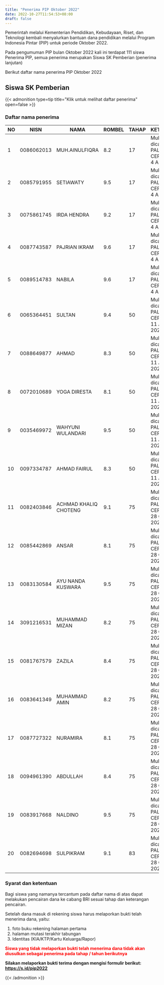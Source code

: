 ```yaml
---
title: "Penerima PIP Oktober 2022"
date: 2022-10-27T11:54:53+08:00
draft: false
---
```


Pemerintah melalui Kementerian Pendidikan, Kebudayaan, Riset, dan Teknologi kembali menyalurkan bantuan dana pendidikan melalui Program Indonesia Pintar (PIP) untuk periode Oktober 2022.

Pada pengumuman PIP bulan Oktober 2022 kali ini terdapat 111 siswa Penerima PIP, semua penerima merupakan Siswa SK Pemberian (penerima lanjutan)

Berikut daftar nama penerima PIP Oktober 2022

## Siswa SK Pemberian

{{< admonition type=tip title="Klik untuk melihat daftar penerima" open=false >}}

  ### Daftar nama penerima

| NO | NISN       | NAMA                  | ROMBEL | TAHAP | KETERANGAN                                                |
| -- | ---------- | --------------------- | ------ | ----- | --------------------------------------------------------- |
| 1  | 0086062013 | MUH.AINULFIQRA        | 8.2    | 17    | Mulai bisa dicairkan PALING CEPAT tanggal 4 April 2022    |
| 2  | 0085791955 | SETIAWATY             | 9.5    | 17    | Mulai bisa dicairkan PALING CEPAT tanggal 4 April 2022    |
| 3  | 0075861745 | IRDA HENDRA           | 9.2    | 17    | Mulai bisa dicairkan PALING CEPAT tanggal 4 April 2022    |
| 4  | 0087743587 | PAJRIAN IKRAM         | 9.6    | 17    | Mulai bisa dicairkan PALING CEPAT tanggal 4 April 2022    |
| 5  | 0089514783 | NABILA                | 9.6    | 17    | Mulai bisa dicairkan PALING CEPAT tanggal 4 April 2022    |
| 6  | 0065364451 | SULTAN                | 9.4    | 50    | Mulai bisa dicairkan PALING CEPAT tanggal 11 Agustus 2022 |
| 7  | 0088649877 | AHMAD                 | 8.3    | 50    | Mulai bisa dicairkan PALING CEPAT tanggal 11 Agustus 2022 |
| 8  | 0072010689 | YOGA DIRESTA          | 8.1    | 50    | Mulai bisa dicairkan PALING CEPAT tanggal 11 Agustus 2022 |
| 9  | 0035469972 | WAHYUNI WULANDARI     | 9.5    | 50    | Mulai bisa dicairkan PALING CEPAT tanggal 11 Agustus 2022 |
| 10 | 0097334787 | AHMAD FAIRUL          | 8.3    | 50    | Mulai bisa dicairkan PALING CEPAT tanggal 11 Agustus 2022 |
| 11 | 0082403846 | ACHMAD KHALIQ CHOTENG | 9.1    | 75    | Mulai bisa dicairkan PALING CEPAT tanggal 28 Oktober 2022 |
| 12 | 0085442869 | ANSAR                 | 8.1    | 75    | Mulai bisa dicairkan PALING CEPAT tanggal 28 Oktober 2022 |
| 13 | 0083130584 | AYU NANDA KUSWARA     | 9.5    | 75    | Mulai bisa dicairkan PALING CEPAT tanggal 28 Oktober 2022 |
| 14 | 3091216531 | MUHAMMAD MIZAN        | 8.2    | 75    | Mulai bisa dicairkan PALING CEPAT tanggal 28 Oktober 2022 |
| 15 | 0081767579 | ZAZILA                | 8.4    | 75    | Mulai bisa dicairkan PALING CEPAT tanggal 28 Oktober 2022 |
| 16 | 0083641349 | MUHAMMAD AMIN         | 8.2    | 75    | Mulai bisa dicairkan PALING CEPAT tanggal 28 Oktober 2022 |
| 17 | 0087727322 | NURAMIRA              | 8.1    | 75    | Mulai bisa dicairkan PALING CEPAT tanggal 28 Oktober 2022 |
| 18 | 0094961390 | ABDULLAH              | 8.4    | 75    | Mulai bisa dicairkan PALING CEPAT tanggal 28 Oktober 2022 |
| 19 | 0083917668 | NALDINO               | 9.5    | 75    | Mulai bisa dicairkan PALING CEPAT tanggal 28 Oktober 2022 |
| 20 | 0082694698 | SULPIKRAM             | 9.1    | 83    | Mulai bisa dicairkan PALING CEPAT tanggal 28 Oktober 2022 |

### Syarat dan ketentuan
  Bagi siswa yang namanya tercantum pada daftar nama di atas dapat melakukan pencairan dana ke cabang BRI sesuai tahap dan keterangan pencairan.
  
  Setelah dana masuk di rekening siswa harus melaporkan bukti telah menerima dana, yaitu:
  1) foto buku rekening halaman pertama 
  2) halaman mutasi terakhir tabungan 
  3) Identitas (KIA/KTP/Kartu Keluarga/Rapor)
  
  <span style="color:#ff0000"> **Siswa yang tidak melaporkan bukti telah menerima dana tidak akan diusulkan sebagai penerima pada tahap / tahun berikutnya** </span>
  
  **Silakan melaporkan bukti terima dengan mengisi formulir berikut: https://s.id/pip2022**

{{< /admonition >}}